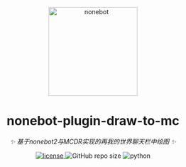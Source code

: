 <p align="center">
  <a href="https://v2.nonebot.dev/"><img src="https://v2.nonebot.dev/logo.png" width="200" height="200" alt="nonebot"></a>
</p>

<div align="center">

# nonebot-plugin-draw-to-mc

_✨ 基于nonebot2与MCDR实现的再我的世界聊天栏中绘图 ✨_

</div>

<p align="center">
  <a href="https://github.com/Harry-Jing/nonebot-plugin-draw-to-mc/blob/main/LICENSE">
    <img src="https://img.shields.io/github/license/Harry-Jing/nonebot-plugin-draw-to-mc" alt="license">
  </a>
  <img alt="GitHub repo size" src="https://img.shields.io/github/repo-size/Harry-Jing/nonebot-plugin-draw-to-mc">
  <img src="https://img.shields.io/badge/python-3.10+-blue.svg" alt="python">
</p>
